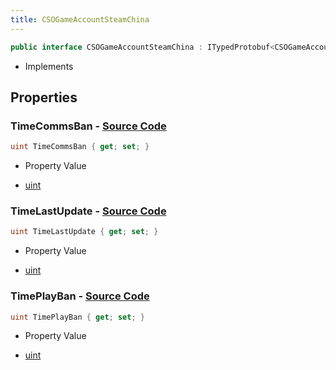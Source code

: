 ```yaml
---
title: CSOGameAccountSteamChina
---
```


```csharp
public interface CSOGameAccountSteamChina : ITypedProtobuf<CSOGameAccountSteamChina>, INativeHandle
```

- Implements

## Properties

### **TimeCommsBan** - [Source Code](https://github.com/swiftly-solution/swiftlys2/blob/main/managed/src/SwiftlyS2.Generated/Protobufs/Interfaces/CSOGameAccountSteamChina.cs#L16)

```csharp
uint TimeCommsBan { get; set; }
```

- Property Value

- [uint](https://learn.microsoft.com/dotnet/api/system.uint32)

### **TimeLastUpdate** - [Source Code](https://github.com/swiftly-solution/swiftlys2/blob/main/managed/src/SwiftlyS2.Generated/Protobufs/Interfaces/CSOGameAccountSteamChina.cs#L13)

```csharp
uint TimeLastUpdate { get; set; }
```

- Property Value

- [uint](https://learn.microsoft.com/dotnet/api/system.uint32)

### **TimePlayBan** - [Source Code](https://github.com/swiftly-solution/swiftlys2/blob/main/managed/src/SwiftlyS2.Generated/Protobufs/Interfaces/CSOGameAccountSteamChina.cs#L19)

```csharp
uint TimePlayBan { get; set; }
```

- Property Value

- [uint](https://learn.microsoft.com/dotnet/api/system.uint32)

